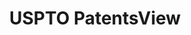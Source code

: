 ---
bigquery: https://console.cloud.google.com/bigquery?p=patents-public-data&d=patentsview&page=dataset
citation: Attribution should be given to PatentsView for use, distribution, or derivative
  works.
code: https://github.com/CSSIP-AIR/PatentsView-Code-Snippets/
contributors: USPTO
cost: None
description: 'PatentsView includes US patent data including raw data (summaries, applications,
  pregrant applications), disambugations of inventors and assignees, and inventor
  gender estimates.  Also foreign priority data, # of figures and sheets, and government
  interest statements.'
documentation: https://patentsview.org/query/builder-faqs
last_edit: 04/09/2022, 10:44:58
location: https://patentsview.org/
maintained_by: USPTO
record_creation_timestamp: 12/2/2020 17:20:46
schema_fields:
- disamb_inventor_id_20171003
- kind
- symbol_position
- field_id
- designation
- county_fips
- variety
- exemplary
- disamb_assignee_id_20191231
- location_id
- organization_id
- subgroup
- classification_data_source
- rawassignee_id
- date
- state
- rule_47
- disamb_assignee_id_20181127
- term_grant
- length
- latin_name
- male
- section
- male_flag
- series_code
- mainclass_id
- type
- category
- subclass
- name
- id
- section_id
- classification_value
- publication_number
- state_fips
- city
- category_id
- rawlocation_id
- lawyer_id
- latlong
- group_id
- inventor_id
- disamb_assignee_id_20190312
- subcategory_id
- disamb_assignee_id_20191008
- disamb_inventor_id_20170808
- disamb_inventor_id_20170307
- text
- level_one
- latitude
- sequence
- uuid
- num_claims
- disamb_assignee_id_20200331
- filename
- status
- main_group
- subgroup_id
- disamb_inventor_id_20200630
- classification_level
- contract_award_number
- gi_statement
- applicant_type
- dependent
- sector_title
- ipc_version_indicator
- application_id
- group
- rawinventor_id
- doctype
- _371_date
- f102_date
- disamb_assignee_id_20200630
- reldocno
- disclaimer_date
- lname
- fname
- level_three
- name_last
- disamb_inventor_id_20190820
- rel_id
- disamb_assignee_id_20190820
- term_extension
- disamb_assignee_id_20200929
- ipc_class
- _102_date
- lapse_of_patent
- longitude
- num_figures
- field_title
- num
- deceased
- number
- subsection_id
- term_disclaimer
- disamb_inventor_id_20180528
- citation_id
- assignee_id
- disamb_inventor_id_20201229
- doc_type
- num_sheets
- classification_status
- country_transformed
- patent_id
- disamb_inventor_id_20200331
- attribution_status
- disamb_inventor_id_20190312
- title
- withdrawn
- disamb_inventor_id_20200929
- action_date
- f371_date
- subclass_id
- organization
- abstract
- county
- relkind
- disamb_inventor_id_20191008
- level_two
- role
- disamb_inventor_id_20171226
- name_first
- country
- disamb_inventor_id_20191231
- disamb_inventor_id_20181127
shortname: patentsview
tags:
- disambiguation
- United States
- gender
terms_of_use: Creative Commons Attribution 4.0 International License.
timeframe: 1963-1999
title: USPTO PatentsView
uuid: cf1780b1-e265-4e49-8d1d-83b9cfe0fd9a
---